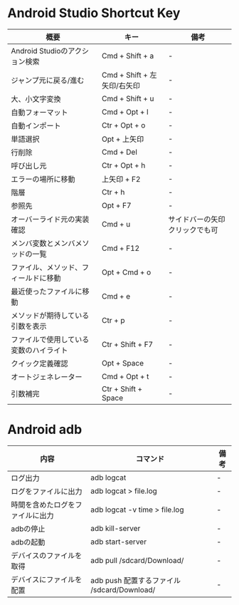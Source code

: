 # Android Studio Shortcut Key

| 概要            | キー           | 備考           |
| ------------- |-------------|-------------|
| Android Studioのアクション検索 | Cmd + Shift + a |-| 
| ジャンプ元に戻る/進む | Cmd + Shift + 左矢印/右矢印 |-| 
| 大、小文字変換 | Cmd + Shift + u |-| 
| 自動フォーマット | Cmd + Opt + l |-| 
| 自動インポート | Ctr + Opt + o |-| 
| 単語選択 | Opt + 上矢印 |-| 
| 行削除 | Cmd + Del |-| 
| 呼び出し元 | Ctr + Opt + h |-| 
| エラーの場所に移動 | 上矢印 + F2 |-| 
| 階層 | Ctr + h |-| 
| 参照先 | Opt + F7 |-| 
| オーバーライド元の実装確認 | Cmd + u |サイドバーの矢印クリックでも可| 
| メンバ変数とメンバメソッドの一覧 | Cmd + F12 |-| 
| ファイル、メソッド、フィールドに移動 | Opt + Cmd + o |-| 
| 最近使ったファイルに移動 | Cmd + e |-| 
| メソッドが期待している引数を表示 | Ctr + p |-| 
| ファイルで使用している変数のハイライト | Ctr + Shift + F7 |-| 
| クイック定義確認 | Opt + Space |-| 
| オートジェネレーター | Cmd + Opt + t |-| 
| 引数補完 | Ctr + Shift + Space |-| 

# Android adb

| 内容            | コマンド           | 備考           |
| ------------- |-------------|-------------|
| ログ出力 | adb logcat |-| 
| ログをファイルに出力 | adb logcat > file.log |-|
| 時間を含めたログをファイルに出力 | adb logcat -v time > file.log |-|
| adbの停止 | adb kill-server |-|
| adbの起動 | adb start-server |-|
| デバイスのファイルを取得 | adb pull /sdcard/Download/ |-| 
| デバイスにファイルを配置 | adb push 配置するファイル /sdcard/Download/ |-| 


